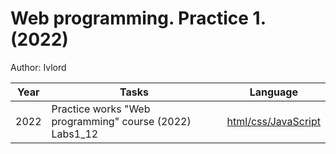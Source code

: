 # Web programming. Practice 1. (2022)
Author: Ivlord










Year | Tasks | Language
-- | -- | -- 
2022 | Practice works "Web programming" course (2022) Labs1_12 | [html/css/JavaScript](https://ivlord.github.io/Web/Labs1_12/index.html)
